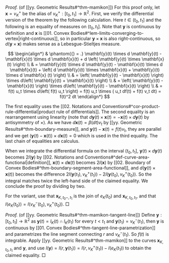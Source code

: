 _Proof._ (of [[yy. Geometric Results#^thm-mamikon]]) For this proof only, let $\mathbf{x} = v_K^+$ be the alias of $v_K^+ : [t_0, t_1] \to \mathbb{R}^2$. First, we verify the differential version of the theorem by the following calculation. Here $t \in (t_0, t_1]$ and the following is an equality of measures on $(t_0, t_1]$. Note that $\mathbf{y}$ is continuous by definition and $\mathbf{x}$ is [[01. Convex Bodies#^lem-limits-converging-to-vertex|right-continuous]], so in particular $\mathbf{y} \times \mathbf{x}$ is also right-continuous, so $d(\mathbf{y} \times \mathbf{x})$ makes sense as a Lebesgue-Stieltjes measure.

$$
\begin{align*}
& \phantom{{} = .} \mathbf{y}(t) \times d \mathbf{y}(t) - \mathbf{x}(t) \times d \mathbf{x}(t) + d \left( \mathbf{y}(t) \times \mathbf{x}(t) \right)  \\
& = \mathbf{y}(t) \times d \mathbf{y}(t) - \mathbf{x}(t) \times d \mathbf{x}(t) + \left( d \mathbf{y}(t) \times \mathbf{x}(t) + \mathbf{y}(t) \times d \mathbf{x} (t) \right)  \\
& = \left( \mathbf{y}(t) - \mathbf{x}(t) \right) \times d\left( \mathbf{y}(t) + \mathbf{x}(t) \right)  \\
& = \left( \mathbf{y}(t) - \mathbf{x}(t) \right) \times d\left( \mathbf{y}(t) - \mathbf{x}(t) \right)  \\
& = f(t) u_t \times d\left( f(t) u_t \right) = f(t) u_t \times ( u_t df(t) + f(t) v_t dt) = f(t)^2 dt
\end{align*}
$$

The first equality uses the [[02. Notations and Conventions#^cor-product-rule-differential|product rule of differentials]]. The second equality is an rearrangement using linearity (note that $d \mathbf{y}(t) \times \mathbf{x}(t) = - \mathbf{x}(t) \times d \mathbf{y}(t)$ by antisymmetry of $\times$). As we have $d \mathbf{x}(t) = \beta(dt)v_t$ by [[yy. Geometric Results#^thm-boundary-measure]], and $\mathbf{y}(t) - \mathbf{x}(t) = f(t)v_t$, they are parallel and we get $(\mathbf{y}(t) - \mathbf{x}(t)) \times d \mathbf{x}(t) = 0$ which is used in the third equality. The last chain of equalities are calculus.

When we integrate the differential formula on the interval $(t_0, t_1]$, $\mathbf{y}(t) \times d \mathbf{y}(t)$ becomes $2I(\mathbf{y})$ by [[02. Notations and Conventions#^def-curve-area-functional|definition]], $\mathbf{x}(t) \times d \mathbf{x}(t)$ becomes $2I(\mathbf{x})$ by [[02. Boundary of Convex Bodies#^thm-boundary-segment-area-functional]], and $d(\mathbf{y}(t) \times \mathbf{x}(t))$ becomes the difference $2I\left( \mathbf{y}(t_1), v_K^+(t_1) \right) - 2I\left( \mathbf{y}(t_0), v_K^+(t_0) \right)$. So the integral matches twice the left-hand side of the claimed equality. We conclude the proof by dividing by two.

For the variant, use that $\mathbf{x}_{K, t_0 -, t_1}$ is the join of $e_{K}(t_0)$ and $\mathbf{x}_{K, t_0, t_1}$, and that $I(e_{K}(t_0)) = I(v_K^-(t_0), v_K^+(t_0))$. □

_Proof._ (of [[yy. Geometric Results#^thm-mamikon-tangent-line]]) Define $\mathbf{y} : [t_0, t_1] \to \mathbb{R}^2$ as $\mathbf{y}(t) = l_K(t) \cap l_K(t_1)$ for every $t < t_1$ and $\mathbf{y}(t_1) = v_K^-(t_1)$, then $\mathbf{y}$ is continuous by [[01. Convex Bodies#^thm-tangent-line-parametrization]] and parametrizes the line segment connecting $r$ and $v_K^-(t_1)$. So $f(t)$ is integrable. Apply [[yy. Geometric Results#^thm-mamikon]] to the curves $\mathbf{x}_{K, t_0, t_1}$ and $\mathbf{y}$, and use $I(\mathbf{y}) = I(r, \mathbf{y}(t_1)) = I(r, v_K^+(t_1)) - I(e_K(t_1))$ to obtain the claimed equality. □